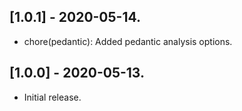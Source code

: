## [1.0.1] - 2020-05-14.

* chore(pedantic): Added pedantic analysis options.

## [1.0.0] - 2020-05-13.

* Initial release.

